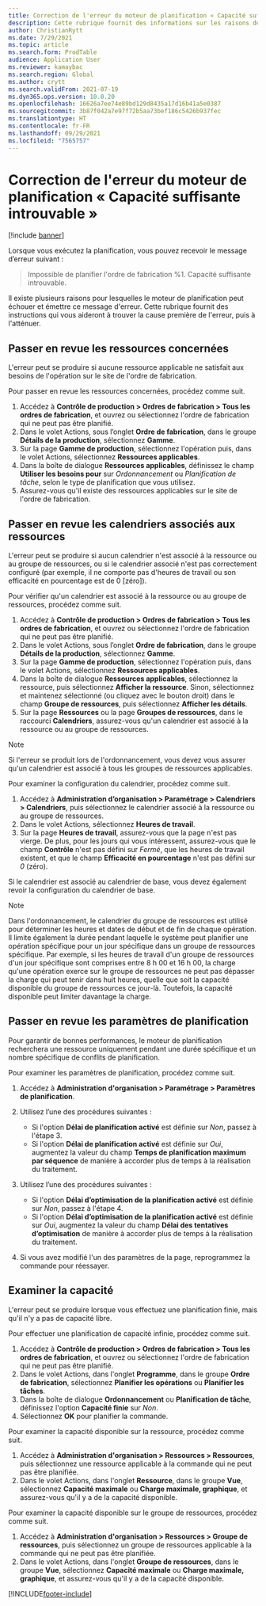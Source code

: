 ```yaml
---
title: Correction de l'erreur du moteur de planification « Capacité suffisante introuvable »
description: Cette rubrique fournit des informations sur les raisons de l'impossibilité de programmer l'ordre de fabrication %1 et sur les moyens de résolution du problème. Capacité suffisante introuvable ».
author: ChristianRytt
ms.date: 7/29/2021
ms.topic: article
ms.search.form: ProdTable
audience: Application User
ms.reviewer: kamaybac
ms.search.region: Global
ms.author: crytt
ms.search.validFrom: 2021-07-19
ms.dyn365.ops.version: 10.0.20
ms.openlocfilehash: 16626a7ee74e89bd129d8435a17d16b41a5e0387
ms.sourcegitcommit: 3b87f042a7e97f72b5aa73bef186c5426b937fec
ms.translationtype: HT
ms.contentlocale: fr-FR
ms.lasthandoff: 09/29/2021
ms.locfileid: "7565757"
---
```

# <a name="fix-the-not-enough-capacity-could-be-found-scheduling-engine-error"></a>Correction de l'erreur du moteur de planification « Capacité suffisante introuvable »

[!include [banner](../includes/banner.md)]

Lorsque vous exécutez la planification, vous pouvez recevoir le message d’erreur suivant :

> Impossible de planifier l'ordre de fabrication %1. Capacité suffisante introuvable.

Il existe plusieurs raisons pour lesquelles le moteur de planification peut échouer et émettre ce message d'erreur. Cette rubrique fournit des instructions qui vous aideront à trouver la cause première de l'erreur, puis à l'atténuer.

## <a name="review-the-applicable-resources"></a>Passer en revue les ressources concernées

L'erreur peut se produire si aucune ressource applicable ne satisfait aux besoins de l'opération sur le site de l'ordre de fabrication.

Pour passer en revue les ressources concernées, procédez comme suit.

1. Accédez à **Contrôle de production \> Ordres de fabrication \> Tous les ordres de fabrication**, et ouvrez ou sélectionnez l'ordre de fabrication qui ne peut pas être planifié.
1. Dans le volet Actions, sous l’onglet **Ordre de fabrication**, dans le groupe **Détails de la production**, sélectionnez **Gamme**.
1. Sur la page **Gamme de production**, sélectionnez l'opération puis, dans le volet Actions, sélectionnez **Ressources applicables**.
1. Dans la boîte de dialogue **Ressources applicables**, définissez le champ **Utiliser les besoins pour** sur *Ordonnancement* ou *Planification de tâche*, selon le type de planification que vous utilisez.
1. Assurez-vous qu'il existe des ressources applicables sur le site de l'ordre de fabrication.

## <a name="review-the-calendars-that-are-associated-with-resources"></a>Passer en revue les calendriers associés aux ressources

L'erreur peut se produire si aucun calendrier n'est associé à la ressource ou au groupe de ressources, ou si le calendrier associé n'est pas correctement configuré (par exemple, il ne comporte pas d'heures de travail ou son efficacité en pourcentage est de 0 \[zéro\]).

Pour vérifier qu'un calendrier est associé à la ressource ou au groupe de ressources, procédez comme suit.

1. Accédez à **Contrôle de production \> Ordres de fabrication \> Tous les ordres de fabrication**, et ouvrez ou sélectionnez l'ordre de fabrication qui ne peut pas être planifié.
1. Dans le volet Actions, sous l’onglet **Ordre de fabrication**, dans le groupe **Détails de la production**, sélectionnez **Gamme**.
1. Sur la page **Gamme de production**, sélectionnez l'opération puis, dans le volet Actions, sélectionnez **Ressources applicables**.
1. Dans la boîte de dialogue **Ressources applicables**, sélectionnez la ressource, puis sélectionnez **Afficher la ressource**. Sinon, sélectionnez et maintenez sélectionné (ou cliquez avec le bouton droit) dans le champ **Groupe de ressources**, puis sélectionnez **Afficher les détails**.
1. Sur la page **Ressources** ou la page **Groupes de ressources**, dans le raccourci **Calendriers**, assurez-vous qu'un calendrier est associé à la ressource ou au groupe de ressources.

> [!NOTE]
> Si l'erreur se produit lors de l'ordonnancement, vous devez vous assurer qu'un calendrier est associé à tous les groupes de ressources applicables.

Pour examiner la configuration du calendrier, procédez comme suit.

1. Accédez à **Administration d’organisation \> Paramétrage \> Calendriers \> Calendriers**, puis sélectionnez le calendrier associé à la ressource ou au groupe de ressources.
1. Dans le volet Actions, sélectionnez **Heures de travail**.
1. Sur la page **Heures de travail**, assurez-vous que la page n'est pas vierge. De plus, pour les jours qui vous intéressent, assurez-vous que le champ **Contrôle** n'est pas défini sur *Fermé*, que les heures de travail existent, et que le champ **Efficacité en pourcentage** n'est pas défini sur *0* (zéro).

Si le calendrier est associé au calendrier de base, vous devez également revoir la configuration du calendrier de base.

> [!NOTE]
> Dans l'ordonnancement, le calendrier du groupe de ressources est utilisé pour déterminer les heures et dates de début et de fin de chaque opération. Il limite également la durée pendant laquelle le système peut planifier une opération spécifique pour un jour spécifique dans un groupe de ressources spécifique. Par exemple, si les heures de travail d'un groupe de ressources d'un jour spécifique sont comprises entre 8 h 00 et 16 h 00, la charge qu'une opération exerce sur le groupe de ressources ne peut pas dépasser la charge qui peut tenir dans huit heures, quelle que soit la capacité disponible du groupe de ressources ce jour-là. Toutefois, la capacité disponible peut limiter davantage la charge.

## <a name="review-the-scheduling-parameters"></a>Passer en revue les paramètres de planification

Pour garantir de bonnes performances, le moteur de planification recherchera une ressource uniquement pendant une durée spécifique et un nombre spécifique de conflits de planification.

Pour examiner les paramètres de planification, procédez comme suit.

1. Accédez à **Administration d'organisation \> Paramétrage \> Paramètres de planification**.
1. Utilisez l’une des procédures suivantes :

    - Si l'option **Délai de planification activé** est définie sur *Non*, passez à l'étape 3.
    - Si l'option **Délai de planification activé** est définie sur *Oui*, augmentez la valeur du champ **Temps de planification maximum par séquence** de manière à accorder plus de temps à la réalisation du traitement.

1. Utilisez l’une des procédures suivantes :

    - Si l'option **Délai d’optimisation de la planification activé** est définie sur *Non*, passez à l'étape 4.
    - Si l'option **Délai d’optimisation de la planification activé** est définie sur *Oui*, augmentez la valeur du champ **Délai des tentatives d’optimisation** de manière à accorder plus de temps à la réalisation du traitement.

1. Si vous avez modifié l'un des paramètres de la page, reprogrammez la commande pour réessayer.

## <a name="review-capacity"></a>Examiner la capacité

L'erreur peut se produire lorsque vous effectuez une planification finie, mais qu'il n'y a pas de capacité libre.

Pour effectuer une planification de capacité infinie, procédez comme suit.

1. Accédez à **Contrôle de production \> Ordres de fabrication \> Tous les ordres de fabrication**, et ouvrez ou sélectionnez l'ordre de fabrication qui ne peut pas être planifié.
1. Dans le volet Actions, dans l'onglet **Programme**, dans le groupe **Ordre de fabrication**, sélectionnez **Planifier les opérations** ou **Planifier les tâches**.
1. Dans la boîte de dialogue **Ordonnancement** ou **Planification de tâche**, définissez l'option **Capacité finie** sur *Non*.
1. Sélectionnez **OK** pour planifier la commande.

Pour examiner la capacité disponible sur la ressource, procédez comme suit.

1. Accédez à **Administration d'organisation \> Ressources \> Ressources**, puis sélectionnez une ressource applicable à la commande qui ne peut pas être planifiée.
1. Dans le volet Actions, dans l'onglet **Ressource**, dans le groupe **Vue**, sélectionnez **Capacité maximale** ou **Charge maximale, graphique**, et assurez-vous qu'il y a de la capacité disponible.

Pour examiner la capacité disponible sur le groupe de ressources, procédez comme suit.

1. Accédez à **Administration d'organisation \> Ressources \> Groupe de ressources**, puis sélectionnez un groupe de ressources applicable à la commande qui ne peut pas être planifiée.
1. Dans le volet Actions, dans l'onglet **Groupe de ressources**, dans le groupe **Vue**, sélectionnez **Capacité maximale** ou **Charge maximale, graphique**, et assurez-vous qu'il y a de la capacité disponible.

[!INCLUDE[footer-include](../../includes/footer-banner.md)]
